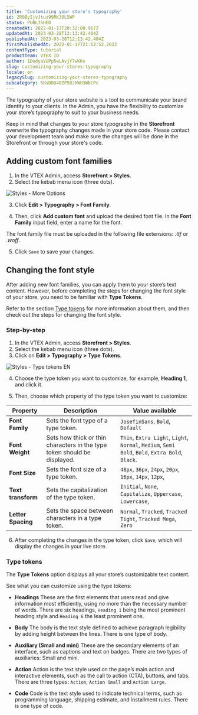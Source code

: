 ```yaml
---
title: 'Customizing your store’s typography'
id: 2R0ByIjvJtuz99RK3OL5WP
status: PUBLISHED
createdAt: 2022-01-17T20:32:00.917Z
updatedAt: 2023-03-28T12:13:42.484Z
publishedAt: 2023-03-28T12:13:42.484Z
firstPublishedAt: 2022-01-17T21:12:52.262Z
contentType: tutorial
productTeam: VTEX IO
author: 1DedyaVUPp5wLAvjY7wKKv
slug: customizing-your-stores-typography
locale: en
legacySlug: customizing-your-stores-typography
subcategory: 5HsDDU48ZP58JHWU3WbCPc
---
```


The typography of your store website is a tool to communicate your brand identity to your clients. 
In the Admin, you have the flexibility to customize your store’s typography to suit to your business needs.

<div class="alert alert-warning">
  <p>Keep in mind that changes to your store typography in the <b>Storefront</b> overwrite the typography changes made in your store code. Please contact your development team and make sure the changes will be done in the Storefront or through your store's code.</p>
</div>

## Adding custom font families

1. In the VTEX Admin, access **Storefront > Styles**.
2. Select the kebab menu icon (three dots).

![Styles - More Options](//images.ctfassets.net/alneenqid6w5/7qhmfxaMzZ8Aw0F6mygs2i/3bc40e3e3a439475b4f0998a3af56854/styles-two-en.png)

3. Click **Edit > Typography > Font Family**.

4. Then, click **Add custom font** and upload the desired font file. In the **Font Family** input field, enter a name for the font.

<div class="alert alert-warning">
  <p>The font family file must be uploaded in the following file extensions: <i>.ttf</i> or <i>.woff</i>.</p>
</div>

5. Click `Save` to save your changes. 

## Changing the font style

After adding new font families, you can apply them to your store’s text content. However, before completing the steps for changing the font style of your store, you need to be familiar with **Type Tokens**.

Refer to the section [Type tokens](#type-tokens) for more information about them, and then check out the steps for changing the font style.

### Step-by-step

1. In the VTEX Admin, access **Storefront > Styles**.
2. Select the kebab menu icon (three dots).
3. Click on **Edit > Typography > Type Tokens**.

![Styles - Type tokens EN](//images.ctfassets.net/alneenqid6w5/6kw7SMB36fZsS0SKX00Kss/dbb378f7b8e11fa1217276626dd6f008/styles-three-en.gif)

4. Choose the type token you want to customize, for example, **Heading 1**, and click it.

5. Then, choose which property of the type token you want to customize:

| Property | Description | Value available |
| ----------- | --------------- | ----------------- |
| __Font Family__ | Sets the font type of a type token. | `JosefinSans`, `Bold`, `Default` |
| __Font Weight__ | Sets how thick or thin characters in the type token should be displayed. | `Thin`, `Extra Light`, `Light`, `Normal`, `Medium`, `Semi Bold`, `Bold`, `Extra Bold`, `Black`.   |
| __Font Size__ | Sets the font size of a type token. | `48px`, `36px`, `24px`, `20px`, `16px`, `14px`, `12px`,  |
| __Text transform__ | Sets the capitalization of the type token. | `Initial`, `None`, `Capitalize`, `Uppercase`, `Lowercase`,  |
| __Letter Spacing__ | Sets the space between characters in a type token. | `Normal`, `Tracked`, `Tracked Tight`, `Tracked Mega`, `Zero` |

6. After completing the changes in the type token, click `Save`, which will display the changes in your live store.

### Type tokens

The **Type Tokens** option displays all your store’s customizable text content. 

See what you can customize using the type tokens:

- **Headings**
These are the first elements that users read and give information most efficiently, using no more than the necessary number of words. There are six headings, `Heading 1` being the most prominent heading style and `Heading 6` the least prominent one.

- **Body**
The body is the text style defined to achieve paragraph legibility by adding height between the lines. There is one type of body.

- **Auxiliary (Small and mini)**
These are the secondary elements of an interface, such as captions and text on badges. There are two types of auxiliaries: Small and mini.

- **Action**
Action is the text style used on the page’s main action and interactive elements, such as the call to action (CTA), buttons, and tabs. There are three types: `Action`, `Action Small` and `Action Large`.

- **Code**
Code is the text style used to indicate technical terms, such as programming language, shipping estimate, and installment rules. There is one type of code. 

